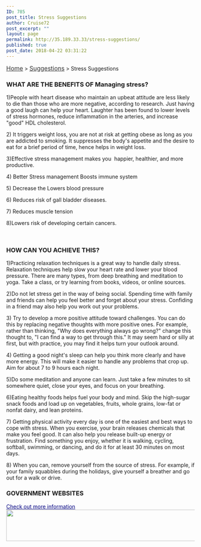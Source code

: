 ```yaml
---
ID: 785
post_title: Stress Suggestions
author: Cruise72
post_excerpt: ""
layout: page
permalink: http://35.189.33.33/stress-suggestions/
published: true
post_date: 2018-04-22 03:31:22
---
```

<p><a style="font-size: 16px; color: #333333;" href="http://35.189.33.33/">Home</a> &gt; <a style="font-size: 16px; color: #333333;" href="http://35.189.33.33/suggestions/">Suggestions</a> &gt; Stress Suggestions</p>		
			<h3>WHAT ARE THE BENEFITS OF Managing stress?</h3>		
		<p>1)People with heart disease who maintain an upbeat attitude are less likely to die than those who are more negative, according to research. Just having a good laugh can help your heart. Laughter has been found to lower levels of stress hormones, reduce inflammation in the arteries, and increase "good" HDL cholesterol.</p><p>2) It triggers weight loss, you are not at risk at getting obese as long as you are addicted to smoking. It suppresses the body's appetite and the desire to eat for a brief period of time, hence helps in weight loss.</p><p>3)Effective stress management makes you  happier, healthier, and more productive. </p><p>4) Better Stress management Boosts immune system</p><p>5) Decrease the Lowers blood pressure</p><p>6) Reduces risk of gall bladder diseases.</p><p>7) Reduces muscle tension</p><p>8)Lowers risk of developing certain cancers.</p><p> </p>		
			<h3>HOW CAN YOU ACHIEVE THIS?</h3>		
		<p>1)Practicing relaxation techniques is a great way to handle daily stress. Relaxation techniques help slow your heart rate and lower your blood pressure. There are many types, from deep breathing and meditation to yoga. Take a class, or try learning from books, videos, or online sources.</p><p>2)Do not let stress get in the way of being social. Spending time with family and friends can help you feel better and forget about your stress. Confiding in a friend may also help you work out your problems.</p><p>3) Try to develop a more positive attitude toward challenges. You can do this by replacing negative thoughts with more positive ones. For example, rather than thinking, "Why does everything always go wrong?" change this thought to, "I can find a way to get through this." It may seem hard or silly at first, but with practice, you may find it helps turn your outlook around.</p><p>4) Getting a good night's sleep can help you think more clearly and have more energy. This will make it easier to handle any problems that crop up. Aim for about 7 to 9 hours each night.</p><p>5)Do some meditation and anyone can learn. Just take a few minutes to sit somewhere quiet, close your eyes, and focus on your breathing.</p><p>6)Eating healthy foods helps fuel your body and mind. Skip the high-sugar snack foods and load up on vegetables, fruits, whole grains, low-fat or nonfat dairy, and lean proteins.</p><p>7) Getting physical activity every day is one of the easiest and best ways to cope with stress. When you exercise, your brain releases chemicals that make you feel good. It can also help you release built-up energy or frustration. Find something you enjoy, whether it is walking, cycling, softball, swimming, or dancing, and do it for at least 30 minutes on most days.</p><p>8) When you can, remove yourself from the source of stress. For example, if your family squabbles during the holidays, give yourself a breather and go out for a walk or drive.</p>		
			<h3>GOVERNMENT WEBSITES</h3>		
<a style="color: #000080;" href="http://www.quitnow.gov.au/">Check out more information</a>
										<img width="1024" height="84" src="http://35.189.33.33/wp-content/uploads/2018/04/stressgov-1024x84.png" alt="" srcset="http://35.189.33.33/wp-content/uploads/2018/04/stressgov-1024x84.png 1024w, http://35.189.33.33/wp-content/uploads/2018/04/stressgov-300x25.png 300w, http://35.189.33.33/wp-content/uploads/2018/04/stressgov-768x63.png 768w, http://35.189.33.33/wp-content/uploads/2018/04/stressgov.png 1154w" sizes="(max-width: 1024px) 100vw, 1024px" />